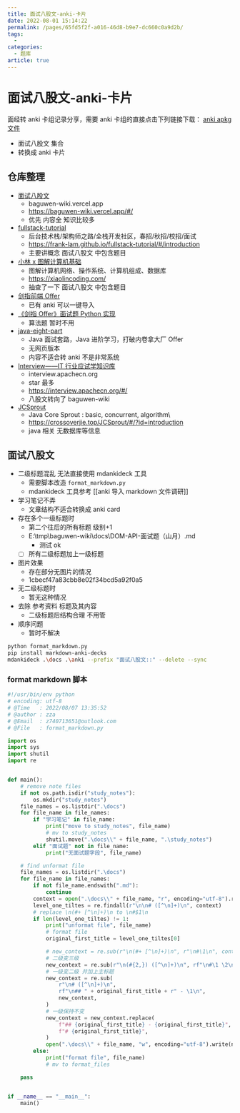 ```yaml
---
title: 面试八股文-anki-卡片
date: 2022-08-01 15:14:22
permalink: /pages/65fd5f2f-a016-46d8-b9e7-dc660c0a9d2b/
tags:
  - 
categories:
  - 题库
article: true
---
```


# 面试八股文-anki-卡片

面经转 anki 卡组记录分享，需要 anki 卡组的直接点击下列链接下载：
[anki apkg 文件](https://drive.google.com/drive/folders/1eKq-YYJQDdXmzNLMvDRgRUif1I1SqJ7T?usp=sharing)

- 面试八股文 集合
- 转换成 anki 卡片

## 仓库整理

- [面试八股文](https://github.com/apachecn/baguwen-wiki)
  - baguwen-wiki.vercel.app
  - https://baguwen-wiki.vercel.app/#/
  - 优先 内容全 知识比较多
- [fullstack-tutorial](https://github.com/frank-lam/fullstack-tutorial)
  - 后台技术栈/架构师之路/全栈开发社区，春招/秋招/校招/面试
  - https://frank-lam.github.io/fullstack-tutorial/#/introduction
  - 主要讲概念 面试八股文 中包含题目
- [小林 x 图解计算机基础](https://github.com/xiaolincoder/CS-Base)
  - 图解计算机网络、操作系统、计算机组成、数据库
  - https://xiaolincoding.com/
  - 抽查了一下  面试八股文 中包含题目
- [剑指前端 Offer](https://github.com/HZFE/awesome-interview)
  - 已有 anki 可以一键导入
- [《剑指 Offer》面试题 Python 实现](https://github.com/JushuangQiao/Python-Offer)
  - 算法题 暂时不用
- [java-eight-part](https://github.com/CoderLeixiaoshuai/java-eight-part)
  - Java 面试套路，Java 进阶学习，打破内卷拿大厂 Offer
  - 无网页版本
  - 内容不适合转 anki 不是非常系统
- [Interview——IT 行业应试学知识库](https://github.com/apachecn/Interview)
  - interview.apachecn.org
  - star 最多
  - https://interview.apachecn.org/#/
  - 八股文转向了 baguwen-wiki
- [JCSprout](https://github.com/crossoverJie/JCSprout)
  - Java Core Sprout : basic, concurrent, algorithm\
  - https://crossoverjie.top/JCSprout/#/?id=introduction
  - java 相关 无数据库等信息

## 面试八股文

- 二级标题混乱 无法直接使用 mdankideck 工具
  - 需要脚本改造 `format_markdown.py`
  - mdankideck 工具参考 [[anki 导入 markdown 文件调研]]
- 学习笔记不弄
  - 文章结构不适合转换成 anki card
- 存在多个一级标题时
  - 第二个往后的所有标题 级别+1
  - E:\tmp\baguwen-wiki\docs\DOM-API-面试题（山月）.md
    - 测试 ok
  - [ ] 所有二级标题加上一级标题
- 图片效果
  - 存在部分无图片的情况
  - 1cbecf47a83cbb8e02f34bcd5a92f0a5
- 无二级标题时
  - 暂无这种情况
- 去除 参考资料 标题及其内容
  - 二级标题后结构合理 不用管
- 顺序问题
  - 暂时不解决

``` bash
python format_markdown.py
pip install markdown-anki-decks
mdankideck .\docs .\anki --prefix "面试八股文::" --delete --sync  
```

### format markdown 脚本

``` python
#!/usr/bin/env python
# encoding: utf-8
# @Time   : 2022/08/07 13:35:52
# @author : zza
# @Email  : z740713651@outlook.com
# @File   : format_markdown.py

import os
import sys
import shutil
import re


def main():
    # remove note files
    if not os.path.isdir("study_notes"):
        os.mkdir("study_notes")
    file_names = os.listdir(".\docs")
    for file_name in file_names:
        if "学习笔记" in file_name:
            print("move to study_notes", file_name)
            # mv to study_notes
            shutil.move(".\docs\\" + file_name, ".\study_notes")
        elif "面试题" not in file_name:
            print("无面试题字段", file_name)

    # find unformat file
    file_names = os.listdir(".\docs")
    for file_name in file_names:
        if not file_name.endswith(".md"):
            continue
        context = open(".\docs\\" + file_name, "r", encoding="utf-8").read()
        level_one_tiltes = re.findall(r"\n\n# ([^\n]+)\n", context)
        # replace \n(#+ [^\n]+)\n to \n#$1\n
        if len(level_one_tiltes) != 1:
            print("unformat file", file_name)
            # format file
            original_first_title = level_one_tiltes[0]

            # new_context = re.sub(r"\n(#+ [^\n]+)\n", r"\n#\1\n", context)
            # 二级变三级
            new_context = re.sub(r"\n(#{2,}) ([^\n]+)\n", rf"\n#\1 \2\n", context)
            # 一级变二级 并加上主标题
            new_context = re.sub(
                r"\n# ([^\n]+)\n",
                rf"\n## " + original_first_title + r" - \1\n",
                new_context,
            )
            # 一级保持不变
            new_context = new_context.replace(
                f"## {original_first_title} - {original_first_title}",
                f"# {original_first_title}",
            )
            open(".\docs\\" + file_name, "w", encoding="utf-8").write(new_context)
        else:
            print("format file", file_name)
            # mv to format_files

    pass


if __name__ == "__main__":
    main()

```
